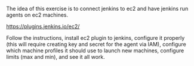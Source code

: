 The idea of this exercise is to connect jenkins to ec2 and have jenkins run agents
on ec2 machines.

https://plugins.jenkins.io/ec2/

Follow the instructions, install ec2 plugin to jenkins, configure it properly (this
will require creating key and secret for the agent via IAM), configure which machine
profiles it should use to launch new machines, configure limits (max and min), and
see it all work.
